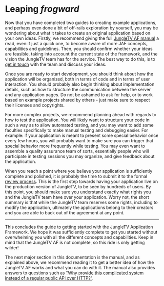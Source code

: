 # Leaping _frogward_

Now that you have completed two guides to creating example applications, and perhaps even done a bit of off-rails exploration by yourself, you may be wondering about what it takes to create an original application based on your own ideas.
Firstly, we recommend giving the full [JungleTV AF manual](../manual/) a read, even if just a quick one, to become aware of more JAF concepts, capabilities and guidelines.
Then, you should confirm whether your ideas are feasible, taking into account the current state of the framework, and the vision the JungleTV team has for the service.
The best way to do this, is to [get in touch](../README.md#get-in-touch) with the team and discuss your ideas.

Once you are ready to start development, you should think about how the application will be organized, both in terms of code and in terms of user interaction.
You should probably also begin thinking about implementation details, such as how to structure the communication between the server and any application pages.
Do not be ashamed to ask for help, or to work based on example projects shared by others - just make sure to respect their licenses and copyrights.

For more complex projects, we recommend planning ahead with regards to how to test the application.
You will likely want to structure your code in such a way as to allow automated testing, and you may want to add some faculties specifically to make manual testing and debugging easier.
For example: if your application is meant to present some special behavior once every few hours, you will probably want to make sure you can trigger that special behavior more frequently while testing.
You may even want to assemble a quality assurance team of sorts, essentially people who will participate in testing sessions you may organize, and give feedback about the application.

When you reach a point where you believe your application is sufficiently complete and polished, it is probably the time to submit it to the formal [review process](../manual/review_deployment.md).
This is the first step towards having your application live on the production version of JungleTV, to be seen by hundreds of users.
By this point, you should make sure you understand exactly what rights you and the JungleTV team have over your application.
Worry not, the short summary is that while the JungleTV team reserves some rights, including to modify the application, ultimately the applications belong to their creators and you are able to back out of the agreement at any point.

---

This concludes the guide to getting started with the JungleTV Application Framework.
We hope it was sufficiently complete to get you started without overwhelming you with all the different concepts and capabilities.
Keep in mind that the JungleTV AF is not complete, so this ride is only getting wilder!

The next major section in this documentation is the manual, and as explained above, we recommend reading it to get a better idea of how the JungleTV AF works and what you can do with it.
The manual also provides answers to questions such as ["Why provide this complicated system instead of a regular public API over HTTP?"](../manual/architecture.md#the-missing-regular-api).